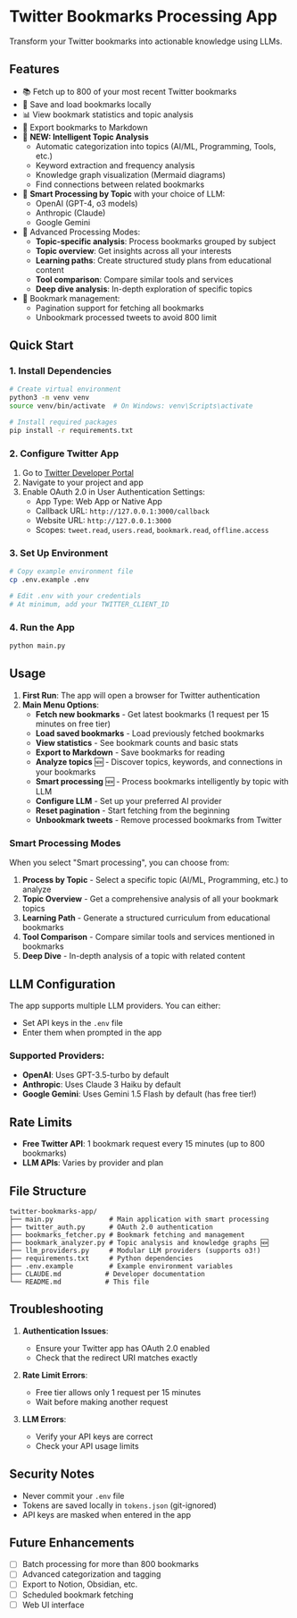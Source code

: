 # Twitter Bookmarks Processing App

Transform your Twitter bookmarks into actionable knowledge using LLMs.

## Features

- 📚 Fetch up to 800 of your most recent Twitter bookmarks
- 💾 Save and load bookmarks locally
- 📊 View bookmark statistics and topic analysis
- 📝 Export bookmarks to Markdown
- 🧠 **NEW: Intelligent Topic Analysis**
  - Automatic categorization into topics (AI/ML, Programming, Tools, etc.)
  - Keyword extraction and frequency analysis
  - Knowledge graph visualization (Mermaid diagrams)
  - Find connections between related bookmarks
- 🤖 **Smart Processing by Topic** with your choice of LLM:
  - OpenAI (GPT-4, o3 models)
  - Anthropic (Claude)
  - Google Gemini
- 🎯 Advanced Processing Modes:
  - **Topic-specific analysis**: Process bookmarks grouped by subject
  - **Topic overview**: Get insights across all your interests
  - **Learning paths**: Create structured study plans from educational content
  - **Tool comparison**: Compare similar tools and services
  - **Deep dive analysis**: In-depth exploration of specific topics
- 🔄 Bookmark management:
  - Pagination support for fetching all bookmarks
  - Unbookmark processed tweets to avoid 800 limit

## Quick Start

### 1. Install Dependencies

```bash
# Create virtual environment
python3 -m venv venv
source venv/bin/activate  # On Windows: venv\Scripts\activate

# Install required packages
pip install -r requirements.txt
```

### 2. Configure Twitter App

1. Go to [Twitter Developer Portal](https://developer.twitter.com)
2. Navigate to your project and app
3. Enable OAuth 2.0 in User Authentication Settings:
   - App Type: Web App or Native App
   - Callback URL: `http://127.0.0.1:3000/callback`
   - Website URL: `http://127.0.0.1:3000`
   - Scopes: `tweet.read`, `users.read`, `bookmark.read`, `offline.access`

### 3. Set Up Environment

```bash
# Copy example environment file
cp .env.example .env

# Edit .env with your credentials
# At minimum, add your TWITTER_CLIENT_ID
```

### 4. Run the App

```bash
python main.py
```

## Usage

1. **First Run**: The app will open a browser for Twitter authentication
2. **Main Menu Options**:
   - **Fetch new bookmarks** - Get latest bookmarks (1 request per 15 minutes on free tier)
   - **Load saved bookmarks** - Load previously fetched bookmarks
   - **View statistics** - See bookmark counts and basic stats
   - **Export to Markdown** - Save bookmarks for reading
   - **Analyze topics** 🆕 - Discover topics, keywords, and connections in your bookmarks
   - **Smart processing** 🆕 - Process bookmarks intelligently by topic with LLM
   - **Configure LLM** - Set up your preferred AI provider
   - **Reset pagination** - Start fetching from the beginning
   - **Unbookmark tweets** - Remove processed bookmarks from Twitter

### Smart Processing Modes

When you select "Smart processing", you can choose from:

1. **Process by Topic** - Select a specific topic (AI/ML, Programming, etc.) to analyze
2. **Topic Overview** - Get a comprehensive analysis of all your bookmark topics
3. **Learning Path** - Generate a structured curriculum from educational bookmarks
4. **Tool Comparison** - Compare similar tools and services mentioned in bookmarks
5. **Deep Dive** - In-depth analysis of a topic with related content

## LLM Configuration

The app supports multiple LLM providers. You can either:
- Set API keys in the `.env` file
- Enter them when prompted in the app

### Supported Providers:
- **OpenAI**: Uses GPT-3.5-turbo by default
- **Anthropic**: Uses Claude 3 Haiku by default  
- **Google Gemini**: Uses Gemini 1.5 Flash by default (has free tier!)

## Rate Limits

- **Free Twitter API**: 1 bookmark request every 15 minutes (up to 800 bookmarks)
- **LLM APIs**: Varies by provider and plan

## File Structure

```
twitter-bookmarks-app/
├── main.py              # Main application with smart processing
├── twitter_auth.py      # OAuth 2.0 authentication
├── bookmarks_fetcher.py # Bookmark fetching and management
├── bookmark_analyzer.py # Topic analysis and knowledge graphs 🆕
├── llm_providers.py     # Modular LLM providers (supports o3!)
├── requirements.txt     # Python dependencies
├── .env.example         # Example environment variables
├── CLAUDE.md           # Developer documentation
└── README.md           # This file
```

## Troubleshooting

1. **Authentication Issues**: 
   - Ensure your Twitter app has OAuth 2.0 enabled
   - Check that the redirect URI matches exactly

2. **Rate Limit Errors**:
   - Free tier allows only 1 request per 15 minutes
   - Wait before making another request

3. **LLM Errors**:
   - Verify your API keys are correct
   - Check your API usage limits

## Security Notes

- Never commit your `.env` file
- Tokens are saved locally in `tokens.json` (git-ignored)
- API keys are masked when entered in the app

## Future Enhancements

- [ ] Batch processing for more than 800 bookmarks
- [ ] Advanced categorization and tagging
- [ ] Export to Notion, Obsidian, etc.
- [ ] Scheduled bookmark fetching
- [ ] Web UI interface